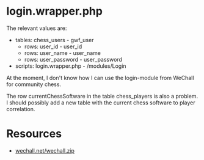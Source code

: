 # login.wrapper.php #

The relevant values are:

  * tables: chess\_users - gwf\_user
    * rows: user\_id - user\_id
    * rows: user\_name - user\_name
    * rows: user\_password - user\_password
  * scripts: login.wrapper.php - /modules/Login

At the moment, I don't know how I can use the login-module from WeChall for community chess.

The row currentChessSoftware in the table chess\_players is also a problem. I should possibly add a new table with the current chess software to player correlation.


# Resources #
  * [wechall.net/wechall.zip](http://www.wechall.net/wechall.zip)